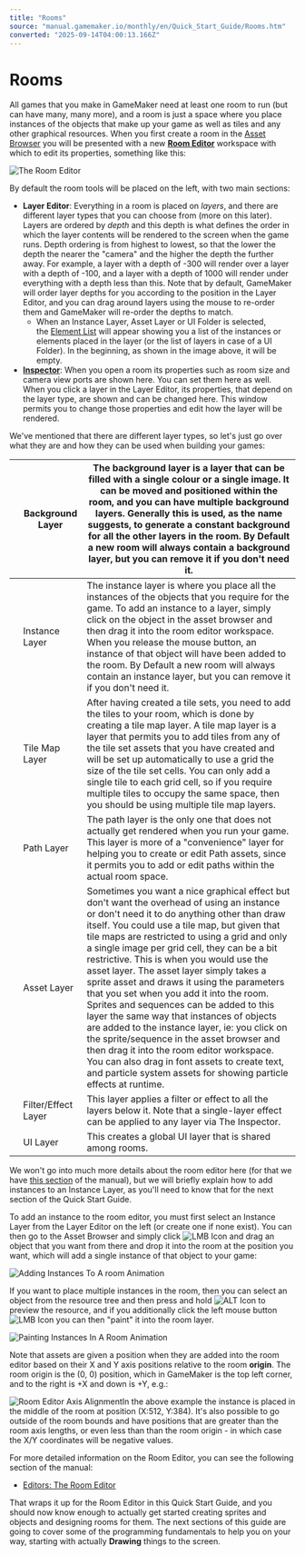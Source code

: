 ```yaml
---
title: "Rooms"
source: "manual.gamemaker.io/monthly/en/Quick_Start_Guide/Rooms.htm"
converted: "2025-09-14T04:00:13.166Z"
---
```


# Rooms

All games that you make in GameMaker need at least one room to run (but can have many, many more), and a room is just a space where you place instances of the objects that make up your game as well as tiles and any other graphical resources. When you first create a room in the [Asset Browser](../Introduction/The_Asset_Browser.md) you will be presented with a new [**Room Editor**](../The_Asset_Editors/Rooms.md) workspace with which to edit its properties, something like this:

![The Room Editor](../assets/Images/QS_Guide/QS_RoomEditor.png)

By default the room tools will be placed on the left, with two main sections:

-   **Layer Editor**: Everything in a room is placed on _layers_, and there are different layer types that you can choose from (more on this later). Layers are ordered by _depth_ and this depth is what defines the order in which the layer contents will be rendered to the screen when the game runs. Depth ordering is from highest to lowest, so that the lower the depth the nearer the "camera" and the higher the depth the further away. For example, a layer with a depth of -300 will render over a layer with a depth of -100, and a layer with a depth of 1000 will render under everything with a depth less than this. Note that by default, GameMaker will order layer depths for you according to the position in the Layer Editor, and you can drag around layers using the mouse to re-order them and GameMaker will re-order the depths to match.
    -   When an Instance Layer, Asset Layer or UI Folder is selected, the [Element List](../The_Asset_Editors/Rooms.htm#p) will appear showing you a list of the instances or elements placed in the layer (or the list of layers in case of a UI Folder). In the beginning, as shown in the image above, it will be empty.
-   [**Inspector**](../IDE_Tools/The_Inspector.md): When you open a room its properties such as room size and camera view ports are shown here. You can set them here as well.
    When you click a layer in the Layer Editor, its properties, that depend on the layer type, are shown and can be changed here. This window permits you to change those properties and edit how the layer will be rendered.

We've mentioned that there are different layer types, so let's just go over what they are and how they can be used when building your games:

|  | Background Layer | The background layer is a layer that can be filled with a single colour or a single image. It can be moved and positioned within the room, and you can have multiple background layers. Generally this is used, as the name suggests, to generate a constant background for all the other layers in the room. By Default a new room will always contain a background layer, but you can remove it if you don't need it. |
| --- | --- | --- |
|  | Instance Layer | The instance layer is where you place all the instances of the objects that you require for the game. To add an instance to a layer, simply click  on the object in the asset browser and then drag it into the room editor workspace. When you release the mouse button, an instance of that object will have been added to the room. By Default a new room will always contain an instance layer, but you can remove it if you don't need it. |
|  | Tile Map Layer | After having created a tile sets, you need to add the tiles to your room, which is done by creating a tile map layer. A tile map layer is a layer that permits you to add tiles from any of the tile set assets that you have created and will be set up automatically to use a grid the size of the tile set cells. You can only add a single tile to each grid cell, so if you require multiple tiles to occupy the same space, then you should be using multiple tile map layers. |
|  | Path Layer | The path layer is the only one that does not actually get rendered when you run your game. This layer is more of a "convenience" layer for helping you to create or edit Path assets, since it permits you to add or edit paths within the actual room space. |
|  | Asset Layer | Sometimes you want a nice graphical effect but don't want the overhead of using an instance or don't need it to do anything other than draw itself. You could use a tile map, but given that tile maps are restricted to using a grid and only a single image per grid cell, they can be a bit restrictive. This is when you would use the asset layer. The asset layer simply takes a sprite asset and draws it using the parameters that you set when you add it into the room. Sprites and sequences can be added to this layer the same way that instances of objects are added to the instance layer, ie: you click  on the sprite/sequence in the asset browser and then drag it into the room editor workspace. You can also drag in font assets to create text, and particle system assets for showing particle effects at runtime. |
|  | Filter/Effect Layer | This layer applies a filter or effect to all the layers below it. Note that a single-layer effect can be applied to any layer via The Inspector. |
|  | UI Layer | This creates a global UI layer that is shared among rooms. |

We won't go into much more details about the room editor here (for that we have [this section](../The_Asset_Editors/Rooms.md) of the manual), but we will briefly explain how to add instances to an Instance Layer, as you'll need to know that for the next section of the Quick Start Guide.

To add an instance to the room editor, you must first select an Instance Layer from the Layer Editor on the left (or create one if none exist). You can then go to the Asset Browser and simply click ![LMB Icon](../assets/Images/Icons/Icon_LMB.png) and drag an object that you want from there and drop it into the room at the position you want, which will add a single instance of that object to your game:

![Adding Instances To A room Animation](../assets/Images/QS_Guide/QS_AddingInstances.gif)

If you want to place multiple instances in the room, then you can select an object from the resource tree and then press and hold ![ALT Icon](../assets/Images/Icons/Icon_Alt.png) to preview the resource, and if you additionally click the left mouse button ![LMB Icon](../assets/Images/Icons/Icon_LMB.png) you can then "paint" it into the room layer.

![Painting Instances In A Room Animation](../assets/Images/QS_Guide/QS_PaintingInstances.gif)

Note that assets are given a position when they are added into the room editor based on their X and Y axis positions relative to the room **origin**. The room origin is the (0, 0) position, which in GameMaker is the top left corner, and to the right is +X and down is +Y, e.g.:

![Room Editor Axis Alignment](../assets/Images/QS_Guide/QS_RoomEditorAxis.png)In the above example the instance is placed in the middle of the room at position (X:512, Y:384). It's also possible to go outside of the room bounds and have positions that are greater than the room axis lengths, or even less than than the room origin - in which case the X/Y coordinates will be negative values.

For more detailed information on the Room Editor, you can see the following section of the manual:

-   [Editors: The Room Editor](../The_Asset_Editors/Rooms.md)

That wraps it up for the Room Editor in this Quick Start Guide, and you should now know enough to actually get started creating sprites and objects and designing rooms for them. The next sections of this guide are going to cover some of the programming fundamentals to help you on your way, starting with actually **Drawing** things to the screen.